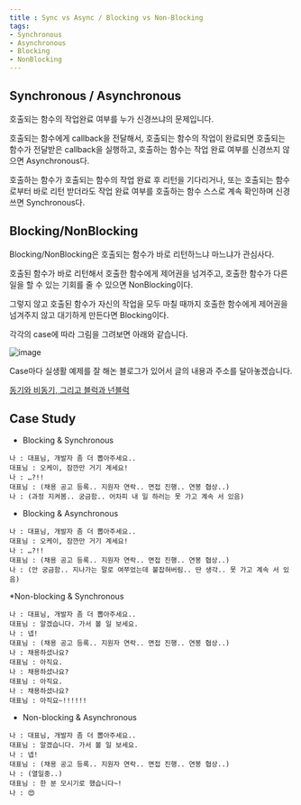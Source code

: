 ```yaml
---
title : Sync vs Async / Blocking vs Non-Blocking
tags:
- Synchronous
- Asynchronous
- Blocking
- NonBlocking
---
```


## Synchronous / Asynchronous

호출되는 함수의 작업완료 여부를 누가 신경쓰냐의 문제입니다.

호출되는 함수에게 callback을 전달해서, 호출되는 함수의 작업이 완료되면 호출되는 함수가 전달받은 callback을 실행하고, 호출하는 함수는 작업 완료 여부를 신경쓰지 않으면 Asynchronous다.

호출하는 함수가 호출되는 함수의 작업 완료 후 리턴을 기다리거나, 또는 호출되는 함수로부터 바로 리턴 받더라도 작업 완료 여부를 호출하는 함수 스스로 계속 확인하며 신경쓰면 Synchronous다.

## Blocking/NonBlocking

Blocking/NonBlocking은 호출되는 함수가 바로 리턴하느냐 마느냐가 관심사다.

호출된 함수가 바로 리턴해서 호출한 함수에게 제어권을 넘겨주고, 호출한 함수가 다른 일을 할 수 있는 기회를 줄 수 있으면 NonBlocking이다.

그렇지 않고 호출된 함수가 자신의 작업을 모두 마칠 때까지 호출한 함수에게 제어권을 넘겨주지 않고 대기하게 만든다면 Blocking이다.

각각의 case에 따라 그림을 그려보면 아래와 같습니다.

![image](https://user-images.githubusercontent.com/44635266/68367180-75116900-0178-11ea-84dd-e9467b233eec.png)

Case마다 실생활 예제를 잘 해논 블로그가 있어서 글의 내용과 주소를 달아놓겠습니다.

[동기와 비동기, 그리고 블럭과 넌블럭](https://musma.github.io/2019/04/17/blocking-and-synchronous.html)

## Case Study

* Blocking & Synchronous

```
나 : 대표님, 개발자 좀 더 뽑아주세요..
대표님 : 오케이, 잠깐만 거기 계세요!
나 : …?!!
대표님 : (채용 공고 등록.. 지원자 연락.. 면접 진행.. 연봉 협상..)
나 : (과정 지켜봄.. 궁금함.. 어차피 내 일 하러는 못 가고 계속 서 있음)
```

* Blocking & Asynchronous

```
나 : 대표님, 개발자 좀 더 뽑아주세요..
대표님 : 오케이, 잠깐만 거기 계세요!
나 : …?!!
대표님 : (채용 공고 등록.. 지원자 연락.. 면접 진행.. 연봉 협상..)
나 : (안 궁금함.. 지나가는 말로 여쭈었는데 붙잡혀버림.. 딴 생각.. 못 가고 계속 서 있음)
```

*Non-blocking & Synchronous

```
나 : 대표님, 개발자 좀 더 뽑아주세요..
대표님 : 알겠습니다. 가서 볼 일 보세요.
나 : 넵!
대표님 : (채용 공고 등록.. 지원자 연락.. 면접 진행.. 연봉 협상..)
나 : 채용하셨나요?
대표님 : 아직요.
나 : 채용하셨나요?
대표님 : 아직요.
나 : 채용하셨나요?
대표님 : 아직요~!!!!!!
```

* Non-blocking & Asynchronous

```
나 : 대표님, 개발자 좀 더 뽑아주세요..
대표님 : 알겠습니다. 가서 볼 일 보세요.
나 : 넵!
대표님 : (채용 공고 등록.. 지원자 연락.. 면접 진행.. 연봉 협상..)
나 : (열일중..)
대표님 : 한 분 모시기로 했습니다~!
나 : 😍
```
